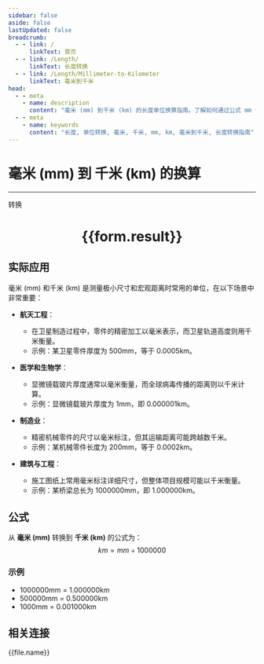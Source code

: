 ```yaml
---
sidebar: false
aside: false
lastUpdated: false
breadcrumb:
  - - link: /
      linkText: 首页
  - - link: /Length/
      linkText: 长度转换
  - - link: /Length/Millimeter-to-Kilometer
      linkText: 毫米到千米
head:
  - - meta
    - name: description
      content: "毫米 (mm) 到千米 (km) 的长度单位换算指南。了解如何通过公式 mm ÷ 1000000 转换为千米。"
  - - meta
    - name: keywords
      content: "长度, 单位转换, 毫米, 千米, mm, km, 毫米到千米, 长度转换指南"
---
```

# 毫米 (mm) 到 千米 (km) 的换算
---
<script setup>
import { onMounted, reactive, inject, ref } from 'vue'
import { NButton, NForm, NFormItem, NInput, NInputNumber, NSelect, NCard, useMessage,NGrid ,NGi } from 'naive-ui'
import { defineClientComponent } from 'vitepress'
import { Length } from '../../files';

const convert = inject('convert')

const form = reactive({
  number: null,
  result: '',
})

const convertHandler = () => {
  if (form.number !== null && !isNaN(form.number)) {
    const convertedValue = parseFloat(form.number) / 1000000
    form.result = `${form.number}mm = ${convertedValue.toFixed(6)}km`
  } else {
    form.result = '请输入有效的数值。'
  }
}
</script>

<n-form size="large" :model="form">
  <n-form-item label="毫米 (mm)">
    <n-input-number v-model:value="form.number" placeholder="输入毫米" style="width: 100%" />
  </n-form-item>
  <n-form-item>
    <n-button type="primary" @click="convertHandler" block>转换</n-button>
  </n-form-item>
</n-form>

<n-card  embedded :bordered="false" hoverable>
  <div  style="text-align:center">
    <h1>{{form.result}}</h1>
  </div>
</n-card>

## 实际应用

毫米 (mm) 和千米 (km) 是测量极小尺寸和宏观距离时常用的单位，在以下场景中非常重要：

- **航天工程**：
  - 在卫星制造过程中，零件的精密加工以毫米表示，而卫星轨道高度则用千米衡量。
  - 示例：某卫星零件厚度为 500mm，等于 0.0005km。

- **医学和生物学**：
  - 显微镜载玻片厚度通常以毫米衡量，而全球病毒传播的距离则以千米计算。
  - 示例：显微镜载玻片厚度为 1mm，即 0.000001km。

- **制造业**：
  - 精密机械零件的尺寸以毫米标注，但其运输距离可能跨越数千米。
  - 示例：某机械零件长度为 200mm，等于 0.0002km。

- **建筑与工程**：
  - 施工图纸上常用毫米标注详细尺寸，但整体项目规模可能以千米衡量。
  - 示例：某桥梁总长为 1000000mm，即 1.000000km。

## 公式

从 **毫米 (mm)** 转换到 **千米 (km)** 的公式为：
$$ km = mm \div 1000000 $$

### 示例
- 1000000mm = 1.000000km
- 500000mm = 0.500000km
- 1000mm = 0.001000km

## 相关连接
<n-grid x-gap="12" :cols="4">
  <n-gi v-for="(file, index) in Length" :key="index">
    <n-button
      text
      tag="a"
      :href="file.path"
      type="primary"
    >
      {{file.name}}
    </n-button>
  </n-gi>
</n-grid>